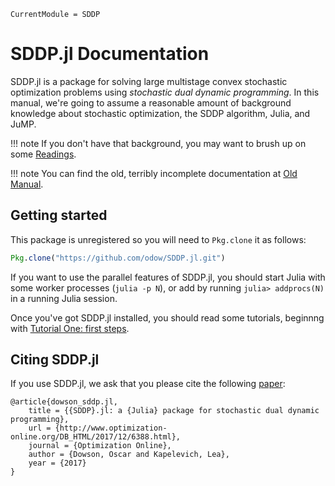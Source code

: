```@meta
CurrentModule = SDDP
```
# SDDP.jl Documentation

SDDP.jl is a package for solving large multistage convex stochastic optimization
problems using _stochastic dual dynamic programming_. In this manual, we're
going to assume a reasonable amount of background knowledge about stochastic
optimization, the SDDP algorithm, Julia, and JuMP.

!!! note
    If you don't have that background, you may want to brush up on some
    [Readings](@ref).

!!! note
    You can find the old, terribly incomplete documentation at [Old Manual](@ref).

## Getting started

This package is unregistered so you will need to `Pkg.clone` it as follows:

```julia
Pkg.clone("https://github.com/odow/SDDP.jl.git")
```

If you want to use the parallel features of SDDP.jl, you should start Julia with
some worker processes (`julia -p N`), or add by running `julia> addprocs(N)` in
a running Julia session.

Once you've got SDDP.jl installed, you should read some tutorials, beginnng with
[Tutorial One: first steps](@ref).

## Citing SDDP.jl

If you use SDDP.jl, we ask that you please cite the following [paper](http://www.optimization-online.org/DB_FILE/2017/12/6388.pdf):
```
@article{dowson_sddp.jl,
	title = {{SDDP}.jl: a {Julia} package for stochastic dual dynamic programming},
	url = {http://www.optimization-online.org/DB_HTML/2017/12/6388.html},
	journal = {Optimization Online},
	author = {Dowson, Oscar and Kapelevich, Lea},
	year = {2017}
}
```
